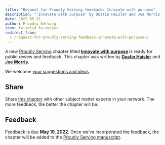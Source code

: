 ```yaml
---
title: "Request for Proudly Serving feedback: Innovate with purpose"
description: "'Innovate with purpose' by Dustin Haisler and Joe Morris is now published in Proudly Serving."
date: 2022-05-11
author: Proudly Serving
icon: fa-solid fa-rocket
redirect_from:
  - /request-for-proudly-serving-feedback-innovate-with-purpose//
---
```


A new [Proudly Serving](/) chapter titled **[Innovate with purpose](/contents/innovate-with-purpose)** is ready for public review and feedback. This chapter was written by **[Dustin Haisler](/people/dustin-haisler)** and **[Joe Morris](/people/joe-morris)**.

We welcome [your suggestions and ideas](/contents/innovate-with-purpose).

## Share

Share [this chapter](/contents/innovate-with-purpose) with other subject matter experts in your network. The more feedback, the better the chapter will be.

## Feedback

Feedback is due **May 19, 2022**. Once we’ve incorporated the feedback, the chapter will be added to the [Proudly Serving manuscript](/manuscript/).
